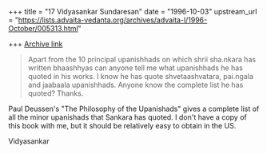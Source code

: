 +++
title = "17 Vidyasankar Sundaresan"
date = "1996-10-03"
upstream_url = "https://lists.advaita-vedanta.org/archives/advaita-l/1996-October/005313.html"

+++
[Archive link](https://lists.advaita-vedanta.org/archives/advaita-l/1996-October/005313.html)

> Apart from the 10 principal upanishhads on which shrii sha.nkara has written
> bhaashhyas can anyone tell me what upanishhads he has quoted in his works. I
> know he has quote shvetaashvatara, pai.ngala and jaabaala upanishhads. Anyone
> know the complete list he has quoted? Thanks.


Paul Deussen's "The Philosophy of the Upanishads" gives a complete list of
all the minor upanishads that Sankara has quoted. I don't have a copy of
this book with me, but it should be relatively easy to obtain in the US.

Vidyasankar

